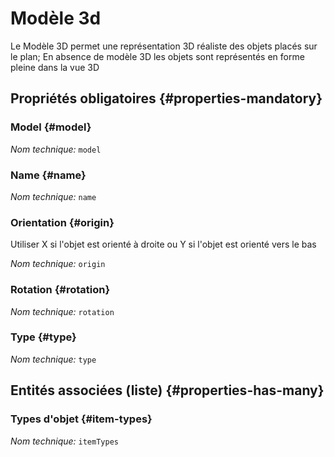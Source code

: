# Modèle 3d
<!--- THIS FILE IS GENERATED PLEASE DO NOT EDIT IT DIRECTLY --->

Le Modèle 3D permet une représentation 3D réaliste des objets placés sur le plan; En absence de modèle 3D les objets sont représentés en forme pleine dans la vue 3D

<OH code="object3dModel"/>




## Propriétés obligatoires {#properties-mandatory}
    
### Model {#model}



*Nom technique:* ```model```
<PH code="object3dModel:model"/>

### Name {#name}



*Nom technique:* ```name```
<PH code="object3dModel:name"/>

### Orientation {#origin}

Utiliser X si l'objet est orienté à droite ou Y si l'objet est orienté vers le bas

*Nom technique:* ```origin```
<PH code="object3dModel:origin"/>

### Rotation {#rotation}



*Nom technique:* ```rotation```
<PH code="object3dModel:rotation"/>

### Type {#type}



*Nom technique:* ```type```
<PH code="object3dModel:type"/>

    





## Entités associées (liste) {#properties-has-many}

### Types d'objet {#item-types}



*Nom technique:* ```itemTypes```
<PH code="object3dModel:itemTypes"/>




